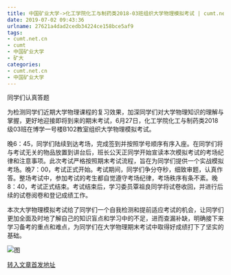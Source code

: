 ```yaml
---
title: 中国矿业大学->化工学院化工与制药类2018-03班组织大学物理模拟考试 | cumt.net.cn
date: 2019-07-02 09:43:36
urlname: 27621a4dad2cedb34224ce158bce5af9
tags: 
- cumt.net.cn
- cumt
- 中国矿业大学
- 矿大
categories:
- cumt.net.cn
- 中国矿业大学
---
```



同学们认真答题

为检测同学们近期大学物理课程的复习效果，加深同学们对大学物理知识的理解与掌握，更好地迎接即将到来的期末考试，6月27日，化工学院化工与制药类2018级03班在博学一号楼B102教室组织大学物理模拟考试。

晚6：45，同学们陆续到达考场，完成签到并按照学号顺序有序入座。在同学们将与考试无关的物品放置到讲台后，班长公天正同学开始宣读本次模拟考试的考场纪律和注意事项。此次考试严格按照期末考试流程，旨在为同学们提供一个实战模拟考场。晚7：00，考试正式开始。考试期间，同学们争分夺秒，细致审题，认真作答。整场考试中，参加考试的考生都自觉遵守考场纪律，考场秩序有条不紊。晚8：40，考试正式结束。考试结束后，学习委员覃祖良同学将试卷收回，并进行后续的试卷阅卷和登记成绩工作。

本次大学物理模拟考试给了同学们一个自我检测和提前适应考试的机会，让同学们更加全面及时地了解自己的知识盲点和学习中的不足，进而查漏补缺，明确接下来学习备考的重点和难点，为同学们在大学物理期末考试中取得好成绩打下了坚实的基础。



![图](http://xwzx.cumt.edu.cn/_upload/article/images/fe/04/a36b8ede492198f865495ab8b47b/21c31f29-cc2d-470c-a61b-78c7137680aa.jpg)

[转入文章首发地址](http://xwzx.cumt.edu.cn/1a/a1/c523a531105/page.htm)